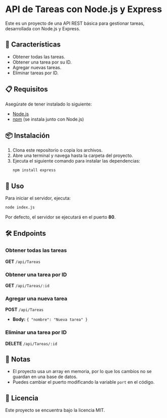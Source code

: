 # API de Tareas con Node.js y Express

Este es un proyecto de una API REST básica para gestionar tareas, desarrollada con Node.js y Express.

## 🚀 Características
- Obtener todas las tareas.
- Obtener una tarea por su ID.
- Agregar nuevas tareas.
- Eliminar tareas por ID.

## 📋 Requisitos
Asegúrate de tener instalado lo siguiente:
- [Node.js](https://nodejs.org/)
- [npm](https://www.npmjs.com/) (se instala junto con Node.js)

## 📦 Instalación
1. Clona este repositorio o copia los archivos.
2. Abre una terminal y navega hasta la carpeta del proyecto.
3. Ejecuta el siguiente comando para instalar las dependencias:
   ```bash
   npm install express
   ```

## 🚀 Uso
Para iniciar el servidor, ejecuta:
```bash
node index.js
```
Por defecto, el servidor se ejecutará en el puerto **80**.

## 🛠 Endpoints

### Obtener todas las tareas
**GET** `/api/Tareas`

### Obtener una tarea por ID
**GET** `/api/Tareas/:id`

### Agregar una nueva tarea
**POST** `/api/Tareas`
- **Body:** `{ "nombre": "Nueva tarea" }`

### Eliminar una tarea por ID
**DELETE** `/api/Tareas/:id`

## 📌 Notas
- El proyecto usa un array en memoria, por lo que los cambios no se guardan en una base de datos.
- Puedes cambiar el puerto modificando la variable `port` en el código.

## 📜 Licencia
Este proyecto se encuentra bajo la licencia MIT.


